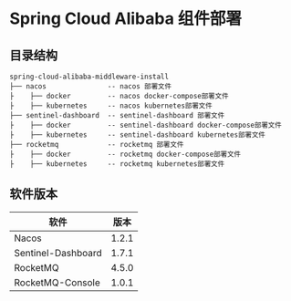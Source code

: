 # Spring Cloud Alibaba 组件部署

## 目录结构
```
spring-cloud-alibaba-middleware-install
├── nacos               -- nacos 部署文件
├    ├── docker         -- nacos docker-compose部署文件 
├    ├── kubernetes     -- nacos kubernetes部署文件 
├── sentinel-dashboard  -- sentinel-dashboard 部署文件
├    ├── docker         -- sentinel-dashboard docker-compose部署文件 
├    ├── kubernetes     -- sentinel-dashboard kubernetes部署文件 
├── rocketmq            -- rocketmq 部署文件
├    ├── docker         -- rocketmq docker-compose部署文件 
├    ├── kubernetes     -- rocketmq kubernetes部署文件 
```

## 软件版本
| 软件                 | 版本    |
|---------------------|--------|
| Nacos               | 1.2.1  |
| Sentinel-Dashboard  | 1.7.1  |
| RocketMQ            | 4.5.0  |
| RocketMQ-Console    | 1.0.1  |
